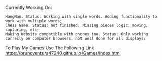 Currently Working On:

	HangMan. Status: Working with single words. Adding functionality to work with multiple words;
	Chess Game. Status: not finished. Missing pieces logic: moving, capturing, etc;	
	Making Website compatible with phones too. Status: Only working correcly on computer browsers, not well done for all displays;
  
  
  
To Play My Games Use The Following Link
https://brunoventura47240.github.io/Games/index.html
